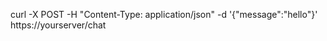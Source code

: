 

curl -X POST -H "Content-Type: application/json" -d '{"message":"hello"}' https://yourserver/chat

